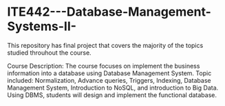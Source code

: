 # ITE442---Database-Management-Systems-II-
This repository has final project that covers the majority of the topics studied throuhout the course.

Course Description: The course focuses on implement the business information into a database using Database Management System. Topic included: Normalization, Advance queries, Triggers, Indexing, Database Management System, Introduction to NoSQL, and introduction to Big Data. Using DBMS, students will design and implement the functional database.


